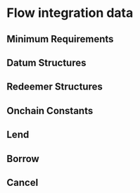 # Flow integration data

## Minimum Requirements

## Datum Structures


## Redeemer Structures


## Onchain Constants

## Lend

## Borrow

## Cancel